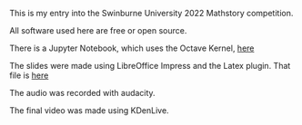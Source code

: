 This is my entry into the Swinburne University 2022 Mathstory competition.

All software used here are free or open source.

There is a Jupyter Notebook, which uses the Octave Kernel, [here](notes.ipynb)

The slides were made using LibreOffice Impress and the Latex plugin. That file is [here](presentation.odp)

The audio was recorded with audacity.

The final video was made using KDenLive.
